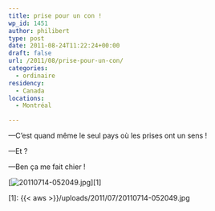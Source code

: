 ```yaml
---
title: prise pour un con !
wp_id: 1451
author: philibert
type: post
date: 2011-08-24T11:22:24+00:00
draft: false
url: /2011/08/prise-pour-un-con/
categories:
  - ordinaire
residency:
  - Canada
locations:
  - Montréal

---
```

&mdash;C&rsquo;est quand même le seul pays où les prises ont un sens !
  
&mdash;Et ?
  
&mdash;Ben ça me fait chier !

[<img src="{{< aws >}}/uploads/2011/07/20110714-052049.jpg" alt="20110714-052049.jpg" class="alignnone size-full" />][1]

 [1]: {{< aws >}}/uploads/2011/07/20110714-052049.jpg